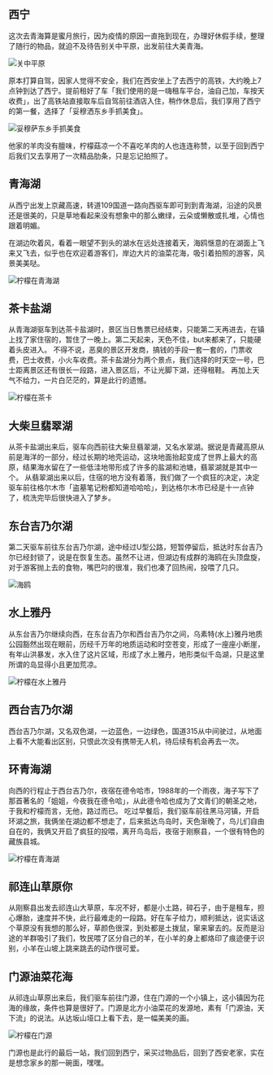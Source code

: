 ## 西宁
这次去青海算是蜜月旅行，因为疫情的原因一直拖到现在，办理好休假手续，整理了随行的物品，就迫不及待告别关中平原，出发前往大美青海。

![关中平原](https://cdn.jsdelivr.net/gh/scopor/photos@main/life/关中平原.jpg)

原本打算自驾，因家人觉得不安全，我们在西安坐上了去西宁的高铁，大约晚上7点钟到达了西宁。提前租好了车「我们使用的是一嗨租车平台，油自己加，车按天收费」，出了高铁站直接取车后自驾前往酒店入住，稍作休息后，我们享用了西宁的第一餐，选择了「妥穆洒东乡手抓美食」。

![妥穆萨东乡手抓美食](https://cdn.jsdelivr.net/gh/scopor/photos@main/life/妥穆洒东乡手抓美食.jpeg)

他家的羊肉没有膻味，柠檬菇凉一个不喜吃羊肉的人也连连称赞，以至于回到西宁后我们又去享用了一次精品肋条，只是忘记拍照了。

## 青海湖
从西宁出发上京藏高速，转道109国道一路向西驱车即可到到青海湖，沿途的风景还是很美的，只是草地看起来没有想象中的那么嫩绿，云朵或懒散或扎堆，心情也跟着明媚。  

在湖边吹着风，看着一眼望不到头的湖水在远处连接着天，海鸥惬意的在湖面上飞来又飞去，似乎也在欢迎着游客们，岸边大片的油菜花海，吸引着拍照的游客，风景美美哒。

![柠檬在青海湖](https://cdn.jsdelivr.net/gh/scopor/photos@main/life/青海湖.jpeg)

## 茶卡盐湖
从青海湖驱车到达茶卡盐湖时，景区当日售票已经结束，只能第二天再进去，在镇上找了家住宿的，暂住了一晚上。第二天起来，天色不佳，but来都来了，只能硬着头皮进入。
不得不说，恶臭的景区开发商，搞钱的手段一套一套的，门票收费，巴士收费，小火车收费。茶卡盐湖分为两个景点，我们选择的时天空一号，巴士距离景区还有很长一段路，进入景区后，不让光脚下湖，还得租鞋。
再加上天气不给力，一片白茫茫的，算是此行的遗憾。

![柠檬在茶卡](https://cdn.jsdelivr.net/gh/scopor/photos@main/life/柠檬在茶卡.jpeg)

## 大柴旦翡翠湖
从茶卡盐湖出来后，驱车向西前往大柴旦翡翠湖，又名水翠湖。据说是青藏高原从前是海洋的一部分，经过长期的地壳运动，这块地面抬起变成了世界上最大的高原，结果海水留在了一些低洼地带形成了许多的盐湖和池塘，翡翠湖就是其中一个。
从翡翠湖出来以后，住宿的地方没有着落，我们做了一个疯狂的决定，决定驱车前往格尔木市「盗墓笔记粉都知道哈哈哈」，到达格尔木市已经是十一点钟了，梳洗完毕后很快进入了梦乡。

## 东台吉乃尔湖
第二天驱车前往东台吉乃尔湖，途中经过U型公路，短暂停留后，抵达时东台吉乃尔已经封锁了，说是在恢复生态。虽然不让进，但湖边有成群的海鸥在头顶盘旋，对于游客抛上去的食物，嘴巴叼的很准，我们也凑了回热闹，投喂了几只。

![海鸥](https://cdn.jsdelivr.net/gh/scopor/photos@main/life/海鸥.jpeg)

## 水上雅丹
从东台吉乃尔继续向西，在东台吉乃尔和西台吉乃尔之间，乌素特(水上)雅丹地质公园豁然出现在眼前，历经千万年的地质运动和时空苍变，形成了一座座小断崖，有年山洪暴发，水入住了这片区域，形成了水上雅丹，地形类似千岛湖，只是这里所谓的岛显得小且更加荒凉。

![柠檬在水上雅丹 ](https://cdn.jsdelivr.net/gh/scopor/photos@main/love/水上雅丹.jpg)

## 西台吉乃尔湖
西台吉乃尔湖，又名双色湖，一边蓝色，一边绿色，国道315从中间驶过，从地面上看不大能看出区别，只恨此次没有携带无人机，待后续有机会再去一次。

## 环青海湖
向西的行程止于西台吉乃尔，夜宿在德令哈市，1988年的一个雨夜，海子写下了那首著名的「姐姐，今夜我在德令哈」，从此德令哈也成为了文青们的朝圣之地，于我和柠檬而言，无他，路过而已。
吃过早餐后，我们驱车前往黑马河镇，开启环湖之旅，我俩坐在湖边都不想走了，后来抵达鸟岛时，天色渐晚了，鸟儿们自由自在的，我俩又开启了疯狂的投喂，离开鸟岛后，夜宿于刚察县，一个很有特色的藏族县城。

![柠檬在青海湖](https://cdn.jsdelivr.net/gh/scopor/photos@main/love/青海湖.jpg)

## 祁连山草原你
从刚察县出发去祁连山大草原，车况不好，都是小土路，碎石子，由于是租车，担心爆胎，速度并不快，此行最难走的一段路。好在车子给力，顺利抵达，说实话这个草原没有我想的那么好，草颜色很深，到处都是土拨鼠，窜来窜去的。反而是沿途的羊群吸引了我们，牧民喂了区分自己的羊，在小羊的身上都烙印了痕迹便于识别，小羊在山坡上跳来跳去的动作很可爱。

## 门源油菜花海
从祁连山草原出来后，我们驱车前往门源，住在门源的一个小镇上，这小镇因为花海的缘故，条件也算是很好了。门源是北方小油菜花的发源地，素有「门源油，天下流」的说法。从达坂山垭口上看下去，是一幅美美的画。

![柠檬在门源](https://cdn.jsdelivr.net/gh/scopor/photos@main/love/门源.jpg)

门源也是此行的最后一站，我们回到西宁，采买过物品后，回到了西安老家，实在是想念家乡的那一碗面，嘿嘿。